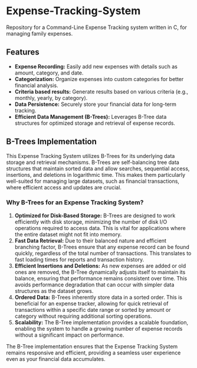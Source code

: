 # Expense-Tracking-System
Repository for a Command-Line Expense Tracking system written in C, for managing family expenses. 


## Features

* **Expense Recording:** Easily add new expenses with details such as amount, category, and date.
* **Categorization:** Organize expenses into custom categories for better financial analysis.
* **Criteria based results:** Generate results based on various criteria (e.g., monthly, yearly, by category).
* **Data Persistence:** Securely store your financial data for long-term tracking.
* **Efficient Data Management (B-Trees):** Leverages B-Tree data structures for optimized storage and retrieval of expense records.

## B-Trees Implementation 

This Expense Tracking System utilizes B-Trees for its underlying data storage and retrieval mechanisms. B-Trees are self-balancing tree data structures that maintain sorted data and allow searches, sequential access, insertions, and deletions in logarithmic time. This makes them particularly well-suited for managing large datasets, such as financial transactions, where efficient access and updates are crucial.

### Why B-Trees for an Expense Tracking System?

1.  **Optimized for Disk-Based Storage:** B-Trees are designed to work efficiently with disk storage, minimizing the number of disk I/O operations required to access data. This is vital for applications where the entire dataset might not fit into memory.
2.  **Fast Data Retrieval:** Due to their balanced nature and efficient branching factor, B-Trees ensure that any expense record can be found quickly, regardless of the total number of transactions. This translates to fast loading times for reports and transaction history.
3.  **Efficient Insertions and Deletions:** As new expenses are added or old ones are removed, the B-Tree dynamically adjusts itself to maintain its balance, ensuring that performance remains consistent over time. This avoids performance degradation that can occur with simpler data structures as the dataset grows.
4.  **Ordered Data:** B-Trees inherently store data in a sorted order. This is beneficial for an expense tracker, allowing for quick retrieval of transactions within a specific date range or sorted by amount or category without requiring additional sorting operations.
5.  **Scalability:** The B-Tree implementation provides a scalable foundation, enabling the system to handle a growing number of expense records without a significant impact on performance.

The B-Tree implementation ensures that the Expense Tracking System remains responsive and efficient, providing a seamless user experience even as your financial data accumulates.
